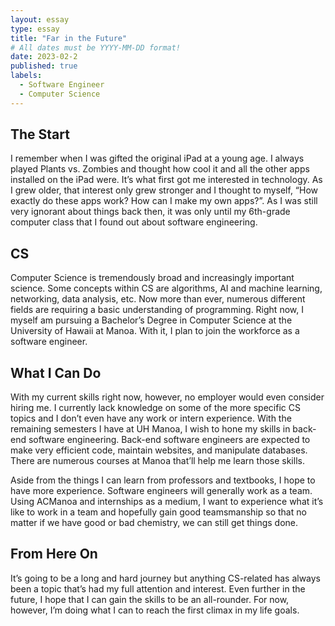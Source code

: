 ```yaml
---
layout: essay
type: essay
title: "Far in the Future"
# All dates must be YYYY-MM-DD format!
date: 2023-02-2
published: true
labels:
  - Software Engineer
  - Computer Science
---
```

## The Start
I remember when I was gifted the original iPad at a young age. I always played Plants vs. Zombies and thought how cool it and all the other apps installed on the iPad were. It’s what first got me interested in technology. As I grew older, that interest only grew stronger and I thought to myself, “How exactly do these apps work? How can I make my own apps?”. As I was still very ignorant about things back then, it was only until my 6th-grade computer class that I found out about software engineering.

## CS
Computer Science is tremendously broad and increasingly important science. Some concepts within CS are algorithms, AI and machine learning, networking, data analysis, etc. Now more than ever, numerous different fields are requiring a basic understanding of programming. Right now, I myself am pursuing a Bachelor’s Degree in Computer Science at the University of Hawaii at Manoa. With it, I plan to join the workforce as a software engineer.

## What I Can Do
With my current skills right now, however, no employer would even consider hiring me. I currently lack knowledge on some of the more specific CS topics and I don’t even have any work or intern experience. With the remaining semesters I have at UH Manoa, I wish to hone my skills in back-end software engineering. Back-end software engineers are expected to make very efficient code, maintain websites, and manipulate databases. There are numerous courses at Manoa that’ll help me learn those skills.

Aside from the things I can learn from professors and textbooks, I hope to have more experience. Software engineers will generally work as a team. Using ACManoa and internships as a medium, I want to experience what it’s like to work in a team and hopefully gain good teamsmanship so that no matter if we have good or bad chemistry, we can still get things done.

## From Here On
It’s going to be a long and hard journey but anything CS-related has always been a topic that’s had my full attention and interest. Even further in the future, I hope that I can gain the skills to be an all-rounder. For now, however, I’m doing what I can to reach the first climax in my life goals.




